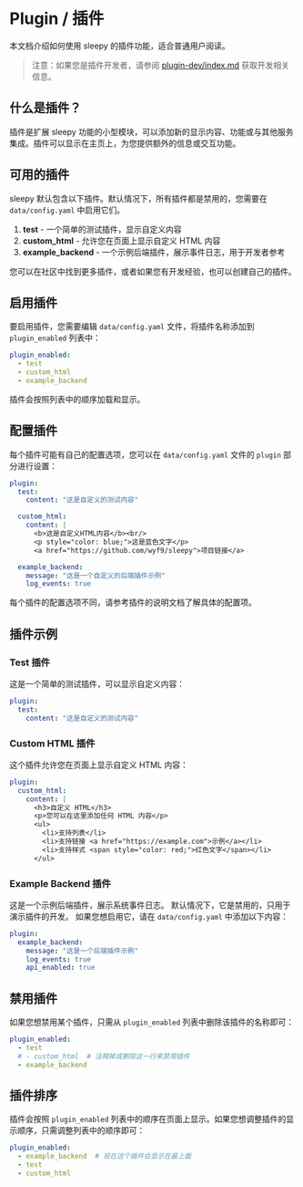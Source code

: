 # Plugin / 插件

本文档介绍如何使用 sleepy 的插件功能，适合普通用户阅读。

> 注意：如果您是插件开发者，请参阅 [plugin-dev/index.md](plugin-dev/index.md) 获取开发相关信息。

## 什么是插件？

插件是扩展 sleepy 功能的小型模块，可以添加新的显示内容、功能或与其他服务集成。插件可以显示在主页上，为您提供额外的信息或交互功能。

## 可用的插件

sleepy 默认包含以下插件。默认情况下，所有插件都是禁用的，您需要在 `data/config.yaml` 中启用它们。

1. **test** - 一个简单的测试插件，显示自定义内容
2. **custom_html** - 允许您在页面上显示自定义 HTML 内容
3. **example_backend** - 一个示例后端插件，展示事件日志，用于开发者参考

您可以在社区中找到更多插件，或者如果您有开发经验，也可以创建自己的插件。

## 启用插件

要启用插件，您需要编辑 `data/config.yaml` 文件，将插件名称添加到 `plugin_enabled` 列表中：

```yaml
plugin_enabled:
  - test
  - custom_html
  - example_backend
```

插件会按照列表中的顺序加载和显示。

## 配置插件

每个插件可能有自己的配置选项，您可以在 `data/config.yaml` 文件的 `plugin` 部分进行设置：

```yaml
plugin:
  test:
    content: "这是自定义的测试内容"

  custom_html:
    content: |
      <b>这是自定义HTML内容</b><br/>
      <p style="color: blue;">这是蓝色文字</p>
      <a href="https://github.com/wyf9/sleepy">项目链接</a>

  example_backend:
    message: "这是一个自定义的后端插件示例"
    log_events: true
```

每个插件的配置选项不同，请参考插件的说明文档了解具体的配置项。

## 插件示例

### Test 插件

这是一个简单的测试插件，可以显示自定义内容：

```yaml
plugin:
  test:
    content: "这是自定义的测试内容"
```

### Custom HTML 插件

这个插件允许您在页面上显示自定义 HTML 内容：

```yaml
plugin:
  custom_html:
    content: |
      <h3>自定义 HTML</h3>
      <p>您可以在这里添加任何 HTML 内容</p>
      <ul>
        <li>支持列表</li>
        <li>支持链接 <a href="https://example.com">示例</a></li>
        <li>支持样式 <span style="color: red;">红色文字</span></li>
      </ul>
```

### Example Backend 插件

这是一个示例后端插件，展示系统事件日志。
默认情况下，它是禁用的，只用于演示插件的开发。
如果您想启用它，请在 `data/config.yaml` 中添加以下内容：

```yaml
plugin:
  example_backend:
    message: "这是一个后端插件示例"
    log_events: true
    api_enabled: true
```

## 禁用插件

如果您想禁用某个插件，只需从 `plugin_enabled` 列表中删除该插件的名称即可：

```yaml
plugin_enabled:
  - test
  # - custom_html  # 注释掉或删除这一行来禁用插件
  - example_backend
```

## 插件排序

插件会按照 `plugin_enabled` 列表中的顺序在页面上显示。如果您想调整插件的显示顺序，只需调整列表中的顺序即可：

```yaml
plugin_enabled:
  - example_backend  # 现在这个插件会显示在最上面
  - test
  - custom_html
```
